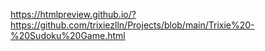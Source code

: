 https://htmlpreview.github.io/?https://github.com/trixiezlln/Projects/blob/main/Trixie%20-%20Sudoku%20Game.html
